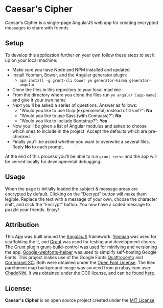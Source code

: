 # Caesar's Cipher
Caesar's Cipher is a single-page AngularJS web app for creating encrypted
messages to share with friends.

## Setup
To develop this application further on your own follow these steps to set it up
on your local machine:

* Make sure you have Node and NPM installed and updated
* Install Yeoman, Bower, and the Angular generator plugin:
    * ```npm install -g grunt-cli bower yo generator-karma generator-angular```
* Clone the files in this repository to your local machine
* From the directory where you clone the files run ```yo angular [app-name]```
  and give it your own name
* Next you'll be asked a series of questions. Answer as follows:
    * "Would you like to use Gulp (experimental) instead of Grunt?": **No**
    * "Would you like to use Sass (with Compass)?": **No**
    * "Would you like to include Bootstrap?": **Yes**
* Now you'll be given a list of Angular modules and asked to choose which ones
  to include in the project.  Accept the defaults which are pre-checked.
* Finally you'll be asked whether you want to overwrite a several files.
  Reply **No** to each prompt.

At the end of this process you'll be able to run ```grunt serve``` and the
app will be served locally for developmental debugging.  

## Usage
When the page is initially loaded the subject & message areas are encrypted
by default. Clicking on the "Decrypt" button will make them legible.  Replace
the text with a message of your own, choose the character shift, and click
the "Encrypt" button.  You now have a coded message to puzzle your friends.
Enjoy!

## Attribution
This App was built around the [AngularJS](https://angularjs.org/) framework.
[Yeoman](yeoman.io) was used for scaffolding the it, and
[Grunt](https://gruntjs.com/) was used for testing and development chores.
The Grunt plugin
[grunt-build-control](https://github.com/robwierzbowski/grunt-build-control)
was used for minifying and versioning the app.
[Google-webfonts-helper](https://github.com/majodev/google-webfonts-helper) was
used to simplify self-hosting Google Fonts.
This project makes use of the Google Fonts
[Quattrocento](https://fonts.google.com/specimen/Quattrocento) and
[Cormorant SC](https://fonts.google.com/specimen/Cormorant+SC). Both were
obtained under the
[Open Font License](http://scripts.sil.org/cms/scripts/page.php?site_id=nrsi&id=OFL_web).
The tiled parchment map background image was sourced from pixabay.com user [ChadoNihi](https://pixabay.com/en/users/ChadoNihi-634818/).  It was obtained
under the CC0 license, and can be found
[here](https://pixabay.com/en/map-background-parchment-seamless-574792/).

## License:
**Caesar's Cipher** is an open source project created under the
[MIT License](https://github.com/GreenGiraffe1/Item-Catalog/blob/master/LICENSE).
